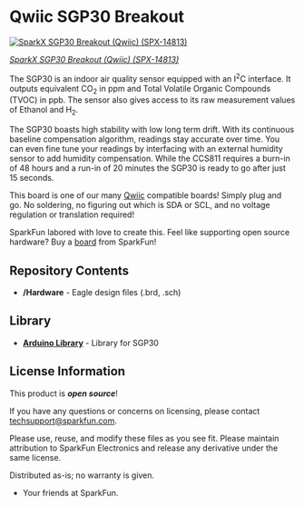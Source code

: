 Qwiic SGP30 Breakout
===========================================================
 [![SparkX SGP30 Breakout (Qwiic) (SPX-14813)](https://cdn.sparkfun.com/assets/parts/1/3/0/8/1/14813-SGP30_Breakout__Qwiic_-01.jpg)](https://www.sparkfun.com/products/14813) 

[*SparkX SGP30 Breakout (Qwiic) (SPX-14813)*](https://www.sparkfun.com/products/14813)

The SGP30 is an indoor air quality sensor equipped with an I<sup>2</sup>C interface. It outputs equivalent CO<sub>2</sub> in ppm and Total Volatile Organic Compounds (TVOC) in ppb. The sensor also gives access to its raw measurement values of Ethanol and H<sub>2</sub>. 

The SGP30 boasts high stability with low long term drift. With its continuous baseline compensation algorithm, readings stay accurate over time. You can even fine tune your readings by interfacing with an external humidity sensor to add humidity compensation.
While the CCS811 requires a burn-in of 48 hours and a run-in of 20 minutes the SGP30 is ready to go after just 15 seconds.

This board is one of our many [Qwiic](https://www.sparkfun.com/qwiic) compatible boards! Simply plug and go. No soldering, no figuring out which is SDA or SCL, and no voltage regulation or translation required!

SparkFun labored with love to create this. Feel like supporting open source hardware? 
Buy a [board](https://www.sparkfun.com/products/14813) from SparkFun!

Repository Contents
-------------------

* **/Hardware** - Eagle design files (.brd, .sch)

Library
--------------
* **[Arduino Library](https://github.com/sparkfun/SparkFun_SGP30_Library)** - Library for SGP30

License Information
-------------------

This product is _**open source**_! 

If you have any questions or concerns on licensing, please contact techsupport@sparkfun.com.

Please use, reuse, and modify these files as you see fit. Please maintain attribution to SparkFun Electronics and release any derivative under the same license.

Distributed as-is; no warranty is given.

- Your friends at SparkFun.
